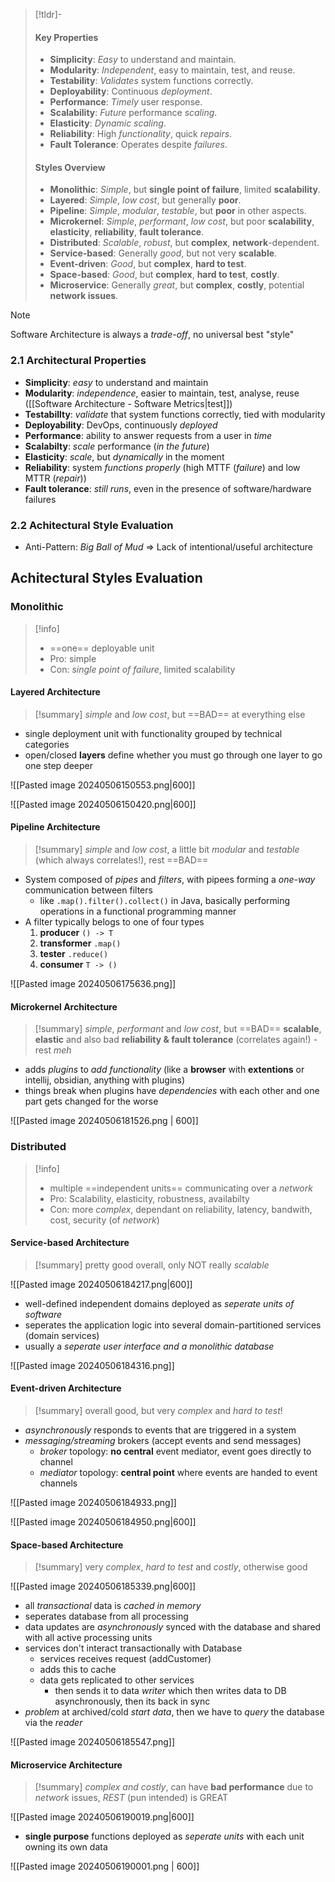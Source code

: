 > [!tldr]-
> #### Key Properties
> 
> - **Simplicity**: _Easy_ to understand and maintain.
> - **Modularity**: _Independent_, easy to maintain, test, and reuse.
> - **Testability**: _Validates_ system functions correctly.
> - **Deployability**: Continuous _deployment_.
> - **Performance**: _Timely_ user response.
> - **Scalability**: _Future_ performance _scaling_.
> - **Elasticity**: _Dynamic scaling_.
> - **Reliability**: High _functionality_, quick _repairs_.
> - **Fault Tolerance**: Operates despite _failures_.
> 
> #### Styles Overview
> 
> - **Monolithic**: _Simple_, but __single point of failure__, limited __scalability__.
> - **Layered**: _Simple_, _low cost_, but generally __poor__.
> - **Pipeline**: _Simple_, _modular_, _testable_, but __poor__ in other aspects.
> - **Microkernel**: _Simple_, _performant_, _low cost_, but poor __scalability__, __elasticity__, __reliability__, __fault tolerance__.
> - **Distributed**: _Scalable_, _robust_, but __complex__, __network__-dependent.
> - **Service-based**: Generally _good_, but not very __scalable__.
> - **Event-driven**: _Good_, but __complex__, __hard to test__.
> - **Space-based**: _Good_, but __complex__, __hard to test__, __costly__.
> - **Microservice**: Generally _great_, but __complex__, __costly__, potential __network issues__.

>[!note] 
>Software Architecture is always a _trade-off_, no universal best "style"
### 2.1 Architectural Properties

- __Simplicity__: _easy_ to understand and maintain
- __Modularity__: _independence_, easier to maintain, test, analyse, reuse ([[Software Architecture - Software Metrics|test]])
- __Testabillty__: _validate_ that system functions correctly, tied with modularity
- __Deployability__: DevOps, continuously _deployed_
- __Performance__: ability to answer requests from a user in _time_
- __Scalabilty__: _scale_ performance (_in the future_)
- __Elasticity__: _scale_, but _dynamically_ in the moment
- __Reliability__: system _functions properly_ (high MTTF (_failure_) and low MTTR (_repair_))
- __Fault tolerance__: _still runs_, even in the presence of software/hardware failures

### 2.2 Achitectural Style Evaluation

- Anti-Pattern: _Big Ball of Mud_ => Lack of intentional/useful architecture

## Achitectural Styles Evaluation

### Monolithic

>[!info]
> - ==one== deployable unit
>- Pro: simple
>- Con: _single point of failure_, limited scalability

#### Layered Architecture

>[!summary] 
>_simple_ and _low cost_, but ==BAD== at everything else

- single deployment unit with functionality grouped by technical categories
- open/closed __layers__ define whether you must go through one layer to go one step deeper

![[Pasted image 20240506150553.png|600]]

![[Pasted image 20240506150420.png|600]]

#### Pipeline Architecture

>[!summary] 
>_simple_ and _low cost_, a little bit _modular_ and _testable_ (which always correlates!), rest ==BAD==

- System composed of _pipes_ and _filters_, with pipees forming a _one-way_ communication between filters
	- like `.map().filter().collect()` in Java, basically performing operations in a functional programming manner
- A filter typically belogs to one of four types
	1. __producer__ `() -> T`
	2. __transformer__ `.map()`
	3. __tester__ `.reduce()`
	4. __consumer__ `T -> ()`

![[Pasted image 20240506175636.png]]

#### Microkernel Architecture

>[!summary] 
>_simple_, _performant_ and _low cost_, but ==BAD== __scalable__, __elastic__ and also bad __reliability & fault tolerance__ (correlates again!) - rest _meh_

- adds _plugins_ to _add functionality_ (like a __browser__ with __extentions__ or intellij, obsidian, anything with plugins)
- things break when plugins have _dependencies_ with each other and one part gets changed for the worse

![[Pasted image 20240506181526.png | 600]]

### Distributed

> [!info]
> - multiple ==independent units== communicating over a _network_
>- Pro: Scalability, elasticity, robustness, availabilty
>- Con: more _complex_, dependant on reliability, latency, bandwith, cost, security (of _network_)

#### Service-based Architecture

>[!summary] 
> pretty good overall, only NOT really _scalable_

![[Pasted image 20240506184217.png|600]]

- well-defined independent domains deployed as _seperate units of software_
- seperates the application logic into several domain-partitioned services (domain services)
- usually a _seperate user interface and a monolithic database_

![[Pasted image 20240506184316.png]]

#### Event-driven Architecture

>[!summary] 
>overall good, but very _complex_ and _hard to test_!

- _asynchronously_ responds to events that are triggered in a system
- _messaging/streaming_ brokers (accept events and send messages)
	- _broker_ topology: __no central__ event mediator, event goes directly to channel
	- _mediator_ topology: __central point__ where events are handed to event channels

![[Pasted image 20240506184933.png]]

![[Pasted image 20240506184950.png|600]]

#### Space-based Architecture

>[!summary] 
>very _complex_, _hard to test_ and _costly_, otherwise good

![[Pasted image 20240506185339.png|600]]

- all _transactional_ data is _cached in memory_ 
- seperates database from all processing
- data updates are _asynchronously_ synced with the database and shared with all active processing units
- services don't interact transactionally with Database
	- services receives request (addCustomer)
	- adds this to cache
	- data gets replicated to other services
		- then sends it to data _writer_ which then writes data to DB asynchronously, then its back in sync
- _problem_ at archived/cold _start data_, then we have to _query_ the database via the _reader_

![[Pasted image 20240506185547.png]]

#### Microservice Architecture

>[!summary] 
>_complex and costly_, can have __bad performance__ due to _network_ issues, _REST_ (pun intended) is GREAT

![[Pasted image 20240506190019.png|600]]

- __single purpose__ functions deployed as _seperate units_ with each unit owning its own data

![[Pasted image 20240506190001.png | 600]]
